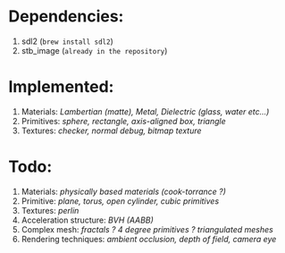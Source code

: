 
Dependencies:
=
1. sdl2 (`brew install sdl2`)
2. stb_image (`already in the repository`)

Implemented:
=
1. Materials: _Lambertian (matte), Metal, Dielectric (glass, water etc...)_
2. Primitives: _sphere, rectangle, axis-aligned box, triangle_
3. Textures: _checker, normal debug, bitmap texture_

Todo:
=
1. Materials: _physically based materials (cook-torrance ?)_
2. Primitive: _plane, torus, open cylinder, cubic primitives_
3. Textures: _perlin_
4. Acceleration structure: _BVH (AABB)_
5. Complex mesh: _fractals ? 4 degree primitives ? triangulated meshes_
6. Rendering techniques: _ambient occlusion, depth of field, camera eye_